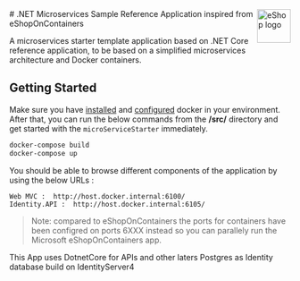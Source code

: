 <a href="https://dot.net/architecture">
   <img src="https://github.com/dotnet-architecture/eShopOnContainers/raw/dev/img/eshop_logo.png" alt="eShop logo" title="eShopOnContainers" align="right" height="60" />
</a>
# .NET Microservices Sample Reference Application inspired from eShopOnContainers

A microservices starter template application based on .NET Core reference application, to be based on a simplified microservices architecture and Docker containers.

## Getting Started

Make sure you have [installed](https://docs.docker.com/docker-for-windows/install/) and [configured](https://github.com/dotnet-architecture/eShopOnContainers/wiki/Windows-setup#configure-docker) docker in your environment. After that, you can run the below commands from the **/src/** directory and get started with the `microServiceStarter` immediately.

```powershell
docker-compose build
docker-compose up
```

You should be able to browse different components of the application by using the below URLs :

```
Web MVC :  http://host.docker.internal:6100/
Identity.API :  http://host.docker.internal:6105/
```

>Note: compared to eShopOnContainers the ports for containers have been configred on ports 6XXX instead so you can parallely run the Microsoft eShopOnContainers app.

This App uses 
DotnetCore for APIs and other laters
Postgres as Identity database build on IdentityServer4

